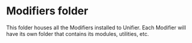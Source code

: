 # Modifiers folder
This folder houses all the Modifiers installed to Unifier. Each Modifier will have its own folder that contains its
modules, utilities, etc.